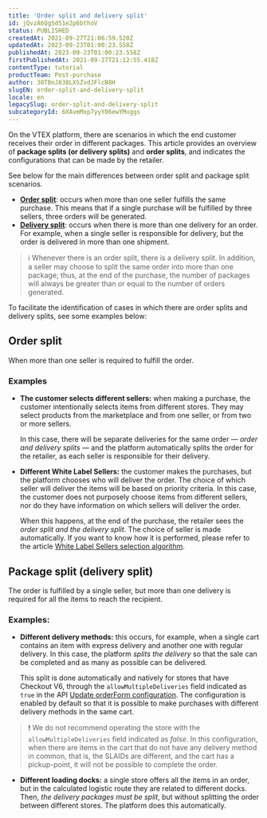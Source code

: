 ```yaml
---
title: 'Order split and delivery split'
id: jQvzA6QgSd51e2p6bthoV
status: PUBLISHED
createdAt: 2021-09-27T21:06:59.520Z
updatedAt: 2023-09-23T01:00:23.558Z
publishedAt: 2023-09-23T01:00:23.558Z
firstPublishedAt: 2021-09-27T21:12:55.418Z
contentType: tutorial
productTeam: Post-purchase
author: 30TBnJ838LXSZvdJFlcB8H
slugEN: order-split-and-delivery-split
locale: en
legacySlug: order-split-and-delivery-split
subcategoryId: 6XAvmMxp7yyY06ewYMuggs
---
```


On the VTEX platform, there are scenarios in which the end customer receives their order in different packages. This article provides an overview of **package splits (or delivery splits)** and **order splits**, and indicates the configurations that can be made by the retailer.

See below for the main differences between order split and package split scenarios.

* **[Order split](#order-split)**: occurs when more than one seller fulfills the same purchase. This means that if a single purchase will be fulfilled by three sellers, three orders will be generated.
* **[Delivery split](#package-split-delivery-split)**: occurs when there is more than one delivery for an order. For example, when a single seller is responsible for delivery, but the order is delivered in more than one shipment.

>ℹ️ Whenever there is an order split, there is a delivery split. In addition, a seller may choose to split the same order into more than one package; thus, at the end of the purchase, the number of packages will always be greater than or equal to the number of orders generated.

To facilitate the identification of cases in which there are order splits and delivery splits, see some examples below:

## Order split

When more than one seller is required to fulfill the order.

### Examples

* **The customer selects different sellers:** when making a purchase, the customer intentionally selects items from different stores. They may select products from the marketplace and from one seller, or from two or more sellers.

    In this case, there will be separate deliveries for the same order — _order and delivery splits_ — and the platform automatically splits the order for the retailer, as each seller is responsible for their delivery.

* **Different White Label Sellers:** the customer makes the purchases, but the platform chooses who will deliver the order. The choice of which seller will deliver the items will be based on priority criteria. In this case, the customer does not purposely choose items from different sellers, nor do they have information on which sellers will deliver the order.

    When this happens, at the end of the purchase, the retailer sees the _order split and the delivery split_. The choice of seller is made automatically. If you want to know how it is performed, please refer to the article [White Label Sellers selection algorithm](https://help.vtex.com/en/tutorial/algoritmo-de-selecao-de-white-label-sellers--3MemNQ4pKkWCpMdzI27AHa).

## Package split (delivery split)

The order is fulfilled by a single seller, but more than one delivery is required for all the items to reach the recipient.

### Examples:

* **Different delivery methods:** this occurs, for example, when a single cart contains an item with express delivery and another one with regular delivery. In this case, the platform _splits the delivery_ so that the sale can be completed and as many as possible can be delivered.

    This split is done automatically and natively for stores that have Checkout V6, through the `allowMultipleDeliveries` field indicated as `true` in the API [Update orderForm configuration](https://developers.vtex.com/docs/api-reference/checkout-api#post-/api/checkout/pvt/configuration/orderForm). The configuration is enabled by default so that it is possible to make purchases with different delivery methods in the same cart.

>❗ We do not recommend operating the store with the `allowMultipleDeliveries` field indicated as <i>false</i>. In this configuration, when there are items in the cart that do not have any delivery method in common, that is, the SLAIDs are different, and the cart has a pickup-point, it will not be possible to complete the order.

* **Different loading docks:** a single store offers all the items in an order, but in the calculated logistic route they are related to different docks. Then, _the delivery packages must be split_, but without splitting the order between different stores. The platform does this automatically.
